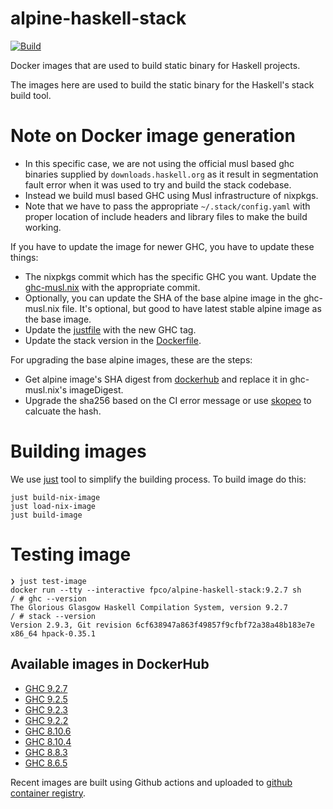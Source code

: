 # alpine-haskell-stack

[![Build](https://github.com/fpco/alpine-haskell-stack/actions/workflows/test.yaml/badge.svg)](https://github.com/fpco/alpine-haskell-stack/actions/workflows/test.yaml)

Docker images that are used to build static binary for Haskell projects.

The images here are used to build the static binary for the Haskell's stack build tool.

# Note on Docker image generation

- In this specific case, we are not using the official musl based ghc
  binaries supplied by `downloads.haskell.org` as it result in
  segmentation fault error when it was used to try and build the stack
  codebase.
- Instead we build musl based GHC using Musl infrastructure of
  nixpkgs.
- Note that we have to pass the appropriate `~/.stack/config.yaml`
  with proper location of include headers and library files to make
  the build working.

If you have to update the image for newer GHC, you have to update
these things:

- The nixpkgs commit which has the specific GHC you want. Update the
  [ghc-musl.nix](./ghc-musl.nix) with the appropriate commit.
- Optionally, you can update the SHA of the base alpine image in the
  ghc-musl.nix file. It's optional, but good to have latest stable
  alpine image as the base image.
- Update the [justfile](./justfile) with the new GHC tag.
- Update the stack version in the [Dockerfile](./Dockerfile).

For upgrading the base alpine images, these are the steps:

- Get alpine image's SHA digest from [dockerhub](https://hub.docker.com/_/alpine/) and replace it in
  ghc-musl.nix's imageDigest.
- Upgrade the sha256 based on the CI error message or use [skopeo](https://nixos.wiki/wiki/Docker#How_to_calculate_the_sha256_of_a_pulled_image)
  to calcuate the hash.

# Building images

We use [just](https://github.com/casey/just) tool to simplify the building process. To build image
do this:

``` shellsession
just build-nix-image
just load-nix-image
just build-image
```

# Testing image

``` shellsession
❯ just test-image
docker run --tty --interactive fpco/alpine-haskell-stack:9.2.7 sh
/ # ghc --version
The Glorious Glasgow Haskell Compilation System, version 9.2.7
/ # stack --version
Version 2.9.3, Git revision 6cf638947a863f49857f9cfbf72a38a48b183e7e x86_64 hpack-0.35.1
```
## Available images in DockerHub

* [GHC 9.2.7](https://registry.hub.docker.com/layers/fpco/alpine-haskell-stack/9.2.7/images/sha256-b3cf2355764e5002f0862eeb0772f448292bde174a818e55b9138181c5e8b3ad?context=explore)
* [GHC 9.2.5](https://hub.docker.com/layers/fpco/alpine-haskell-stack/9.2.5/images/sha256-dc81f5e944403f2d1d5c2e5f974b15a2f244687713beb7e4c73e9dc120a558b5?context=explore)
* [GHC 9.2.3](https://hub.docker.com/layers/alpine-haskell-stack/fpco/alpine-haskell-stack/9.2.3/images/sha256-a5e554fa11c2d565b30acda5881eeac22e5aee0fb70041614111ab70a01fd658?context=explore)
* [GHC 9.2.2](https://hub.docker.com/layers/alpine-haskell-stack/fpco/alpine-haskell-stack/9.2.2/images/sha256-edcc6e5d783d3a13cbb863cbb4bf2511b4369bb3efb24825738d1dafdd1760c6?context=explore)
* [GHC 8.10.6](https://hub.docker.com/layers/fpco/alpine-haskell-stack/8.10.6/images/sha256-51544a80444626eb8c35fc5a6d33c2ad3834a39f30bb13e6337b74d5a0d85cd0?context=explore)
* [GHC 8.10.4](https://hub.docker.com/layers/fpco/alpine-haskell-stack/8.10.4/images/sha256-ff56997dc0cd1f859a342b6c4b0f069600e21574c9371657817ce8738c8461af?context=repo)
* [GHC 8.8.3](https://hub.docker.com/layers/fpco/alpine-haskell-stack/gmp-ghc-8.8.3/images/sha256-bf1050a24b0a9d309ec98418e578ddce474dd60542da8f9367f36e4ed6498e8e?context=repo)
* [GHC 8.6.5](https://hub.docker.com/layers/fpco/alpine-haskell-stack/8.6.5/images/sha256-49e7e15f3b1d3f882ba5bb701463b1d508fbf40e5aafce6ea31acd210da570ba?context=explore)

Recent images are built using Github actions and uploaded to [github
container registry](https://github.com/orgs/fpco/packages?repo_name=alpine-haskell-stack).
